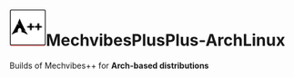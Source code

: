<h1><img src=https://raw.githubusercontent.com/czarro1337/MechvibesPlusPlus-ArchLinux/main/image.psd.png width=64 height=64>MechvibesPlusPlus-ArchLinux</h1>

<p>Builds of Mechvibes++ for <b>Arch-based distributions<b><p>
